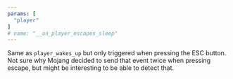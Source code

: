 ```yaml
---
params: [
  "player"
]
# name: "__on_player_escapes_sleep"
---
```

Same as `player_wakes_up` but only triggered when pressing the ESC button. Not sure why Mojang decided to send that event
twice when pressing escape, but might be interesting to be able to detect that.

